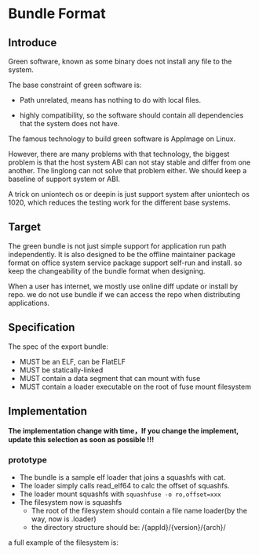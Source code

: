 # Bundle Format

## Introduce

Green software, known as some binary does not install any file to the system.

The base constraint of green software is:

- Path unrelated, means has nothing to do with local files.

- highly compatibility, so the software should contain all dependencies that the system does not have.

The famous technology to build green software is AppImage on Linux.

However, there are many problems with that technology, the biggest problem is that the host system ABI can not stay stable and differ from one another. The linglong can not solve that problem either. We should keep a baseline of support system or ABI.

A trick on uniontech os or deepin is just support system after uniontech os 1020, which reduces the testing work for the different base systems.

## Target

The green bundle is not just simple support for application run path independently. It is also designed to be the offline maintainer package format on office system service package support self-run and install. so keep the changeability of the bundle format when designing.

When a user has internet, we mostly use online diff update or install by repo. we do not use bundle if we can access the repo when distributing applications.

## Specification

The spec of the export bundle:

- MUST be an ELF, can be FlatELF
- MUST be statically-linked
- MUST contain a data segment that can mount with fuse
- MUST contain a loader executable on the root of fuse mount filesystem

## Implementation

**The implementation change with time，If you change the implement, update this selection as soon as possible !!!**

### prototype

- The bundle is a sample elf loader that joins a squashfs with cat.
- The loader simply calls read_elf64 to calc the offset of squashfs.
- The loader mount squashfs with `squashfuse -o ro,offset=xxx`
- The filesystem now is squashfs
  - The root of the filesystem should contain a file name loader(by the way, now is .loader)
  - the directory structure should be: /{appId}/{version}/{arch}/

a full example of the filesystem is:

```bash

```
